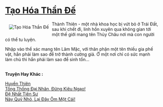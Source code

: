 <a href="https://utruyen.com/tao-hoa-than-de/16835/" title="Tạo Hóa Thần Đế"><h1>Tạo Hóa Thần Đế</h1></a><div style="display:table"><img align="right" style="float: left; padding: 10px;" src="https://utruyen.com/images/story/200x260/tao-hoa-than-de.jpg" alt="Tạo Hóa Thần Đế">Thành Thiên - một nhà khoa học bị vứt bỏ ở Trái Đất, sau khi chết đi, linh hồn xuyên qua không gian tới một thế giới mang tên Thủy Châu nơi mà con người có thể tu luyện.<p></p>Nhập vào thể xác mang tên Lâm Mặc, với thân phận một tên thiếu gia phế vật, hắn phải làm sao để trở thành cường giả. Ở một nơi chỉ có sức mạnh làm chủ thì hắn phải làm sao để sinh tồn...</div><p><br><b>Truyện Hay Khác :</b></p><a href="https://utruyen.com/huyen-thien/304/" alt="Huyền Thiên">Huyền Thiên</a><br/><a href="https://truyenngontinhay.wordpress.com/2019/10/03/tong-thong-dai-nhan-dung-kieu-ngao/" alt="Tổng Thống Đại Nhân, Đừng Kiêu Ngạo!">Tổng Thống Đại Nhân, Đừng Kiêu Ngạo!</a><br/><a href="https://dammyh.wordpress.com/2019/11/07/de-nhat-tien-su/" alt="Đệ Nhất Tiên Sư">Đệ Nhất Tiên Sư</a><br/><a href="https://truyenngontinhay.wordpress.com/2019/10/03/nay-quy-nho-lai-day-om-mot-cai/" alt="Này Quỷ Nhỏ, Lại Đây Ôm Một Cái!">Này Quỷ Nhỏ, Lại Đây Ôm Một Cái!</a><br/>